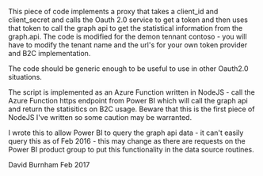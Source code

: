 This piece of code implements a proxy that takes a client_id and client_secret and calls the Oauth 2.0 service to get a token 
and then uses that token to call the graph api to get the statistical information from the graph.api. The code is modified for the 
demon tennant contoso - you will have to modify the tenant name and the url's for your own token provider and B2C implementation.

The code should be generic enough to be useful to use in other Oauth2.0 situations.

The script is implemented as an Azure Function written in NodeJS - call the Azure Function https endpoint from Power BI  which will call the 
graph api and return the statisitics on B2C usage. Beware that this is the first piece of NodeJS I've written so some caution may be warranted.

I wrote this to allow Power BI to query the graph api data - it can't easily query this as of Feb 2016 - this may change as there are requests on the 
Power BI product group to put this functionality in the data source routines.

David Burnham Feb 2017
